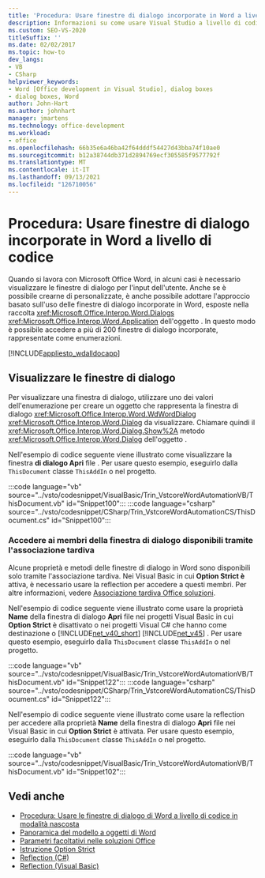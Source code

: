 ```yaml
---
title: 'Procedura: Usare finestre di dialogo incorporate in Word a livello di codice'
description: Informazioni su come usare Visual Studio a livello di codice per usare le finestre di dialogo incorporate in Microsoft Word.
ms.custom: SEO-VS-2020
titleSuffix: ''
ms.date: 02/02/2017
ms.topic: how-to
dev_langs:
- VB
- CSharp
helpviewer_keywords:
- Word [Office development in Visual Studio], dialog boxes
- dialog boxes, Word
author: John-Hart
ms.author: johnhart
manager: jmartens
ms.technology: office-development
ms.workload:
- office
ms.openlocfilehash: 66b35e6a46ba42f64dddf54427d43bba74f10ae0
ms.sourcegitcommit: b12a38744db371d2894769ecf305585f9577792f
ms.translationtype: MT
ms.contentlocale: it-IT
ms.lasthandoff: 09/13/2021
ms.locfileid: "126710056"
---
```

# <a name="how-to-programmatically-use-built-in-dialog-boxes-in-word"></a>Procedura: Usare finestre di dialogo incorporate in Word a livello di codice
  Quando si lavora con Microsoft Office Word, in alcuni casi è necessario visualizzare le finestre di dialogo per l'input dell'utente. Anche se è possibile crearne di personalizzate, è anche possibile adottare l'approccio basato sull'uso delle finestre di dialogo incorporate in Word, esposte nella raccolta <xref:Microsoft.Office.Interop.Word.Dialogs> <xref:Microsoft.Office.Interop.Word.Application> dell'oggetto . In questo modo è possibile accedere a più di 200 finestre di dialogo incorporate, rappresentate come enumerazioni.

 [!INCLUDE[appliesto_wdalldocapp](../vsto/includes/appliesto-wdalldocapp-md.md)]

## <a name="display-dialog-boxes"></a>Visualizzare le finestre di dialogo
 Per visualizzare una finestra di dialogo, utilizzare uno dei valori dell'enumerazione per creare un oggetto che rappresenta la finestra di dialogo <xref:Microsoft.Office.Interop.Word.WdWordDialog> <xref:Microsoft.Office.Interop.Word.Dialog> da visualizzare. Chiamare quindi il <xref:Microsoft.Office.Interop.Word.Dialog.Show%2A> metodo <xref:Microsoft.Office.Interop.Word.Dialog> dell'oggetto .

 Nell'esempio di codice seguente viene illustrato come visualizzare la finestra **di dialogo Apri** file . Per usare questo esempio, eseguirlo dalla `ThisDocument` classe `ThisAddIn` o nel progetto.

 :::code language="vb" source="../vsto/codesnippet/VisualBasic/Trin_VstcoreWordAutomationVB/ThisDocument.vb" id="Snippet100":::
 :::code language="csharp" source="../vsto/codesnippet/CSharp/Trin_VstcoreWordAutomationCS/ThisDocument.cs" id="Snippet100":::

### <a name="access-dialog-box-members-that-are-available-through-late-binding"></a>Accedere ai membri della finestra di dialogo disponibili tramite l'associazione tardiva
 Alcune proprietà e metodi delle finestre di dialogo in Word sono disponibili solo tramite l'associazione tardiva. Nei Visual Basic in cui **Option Strict è** attiva, è necessario usare la reflection per accedere a questi membri. Per altre informazioni, vedere [Associazione tardiva Office soluzioni](../vsto/late-binding-in-office-solutions.md).

 Nell'esempio di codice seguente viene illustrato come usare la proprietà **Name** della finestra di dialogo **Apri** file nei progetti Visual Basic in cui **Option Strict** è disattivato o nei progetti Visual C# che hanno come destinazione o [!INCLUDE[net_v40_short](../sharepoint/includes/net-v40-short-md.md)] [!INCLUDE[net_v45](../vsto/includes/net-v45-md.md)] . Per usare questo esempio, eseguirlo dalla `ThisDocument` classe `ThisAddIn` o nel progetto.

 :::code language="vb" source="../vsto/codesnippet/VisualBasic/Trin_VstcoreWordAutomationVB/ThisDocument.vb" id="Snippet122":::
 :::code language="csharp" source="../vsto/codesnippet/CSharp/Trin_VstcoreWordAutomationCS/ThisDocument.cs" id="Snippet122":::

 Nell'esempio di codice seguente viene illustrato come usare la reflection per accedere alla proprietà **Name** della finestra di dialogo **Apri** file nei Visual Basic in cui **Option Strict** è attivata. Per usare questo esempio, eseguirlo dalla `ThisDocument` classe `ThisAddIn` o nel progetto.

 :::code language="vb" source="../vsto/codesnippet/VisualBasic/Trin_VstcoreWordAutomationVB/ThisDocument.vb" id="Snippet102":::

## <a name="see-also"></a>Vedi anche
- [Procedura: Usare le finestre di dialogo di Word a livello di codice in modalità nascosta](../vsto/how-to-programmatically-use-word-dialog-boxes-in-hidden-mode.md)
- [Panoramica del modello a oggetti di Word](../vsto/word-object-model-overview.md)
- [Parametri facoltativi nelle soluzioni Office](../vsto/optional-parameters-in-office-solutions.md)
- [Istruzione Option Strict](/dotnet/visual-basic/language-reference/statements/option-strict-statement)
- [Reflection (C#)](/dotnet/csharp/programming-guide/concepts/reflection)
- [Reflection (Visual Basic)](/dotnet/visual-basic/programming-guide/concepts/reflection)
